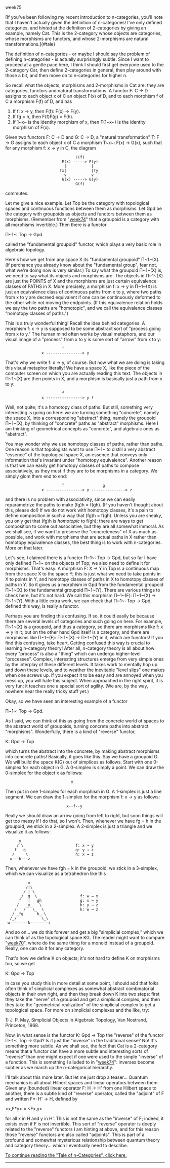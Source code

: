 week75

[If you\'ve been following my recent introduction to n-categories,
you\'ll note that I haven\'t actually given the definition of
n-categories! I\'ve only defined categories, and *hinted* at the
definition of 2-categories by giving an example, namely Cat. This is the
2-category whose objects are categories, whose morphisms are functors,
and whose 2-morphisms are natural transformations.]{#tale}

The definition of n-categories - or maybe I should say the problem of
defining n-categories - is actually surprisingly subtle. Since I want to
proceed at a gentle pace here, I think I should first get everyone used
to the 2-category Cat, then define 2-categories in general, then play
around with those a bit, and then move on to n-categories for higher n.

So recall what the objects, morphisms and 2-morphisms in Cat are: they
are categories, functors and natural transformations. A functor F: C → D
assigns to each object x of C an object F(x) of D, and to each morphism
f of C a morphism F(f) of D, and has

1.  If f: x → y, then F(f): F(x) → F(y).
2.  If fg = h, then F(f)F(g) = F(h).
3.  If 1~x~ is the identity morphism of x, then F(1~x~) is the identity
    morphism of F(x).

Given two functors F: C → D and G: C → D, a \"natural transformation\"
T: F → G assigns to each object x of C a morphism T~x~: F(x) → G(x),
such that for any morphism f: x → y in C, the diagram

                                   F(f)
                             F(x) -----> F(y)
                              |           |
                            Tx|           |Ty
                              v           v
                             G(x) -----> G(y)
                                   G(f)

commutes.

Let me give a nice example. Let Top be the category with topological
spaces and continuous functions between them as morphisms. Let Gpd be
the category with groupoids as objects and functors between them as
morphisms. (Remember from \"[week74](week74.html)\" that a groupoid is a
category with all morphisms invertible.) Then there is a functor

Π~1~: Top → Gpd

called the \"fundamental groupoid\" functor, which plays a very basic
role in algebraic topology.

Here\'s how we get from any space X its \"fundamental groupoid\"
Π~1~(X). (If perchance you already know about the \"fundamental group\",
fear not, what we\'re doing now is very similar.) To say what the
groupoid Π~1~(X) is, we need to say what its objects and morphisms are.
The objects in Π~1~(X) are just the POINTS of X and the morphisms are
just certain equivalence classes of PATHS in X. More precisely, a
morphism f: x → y in Π~1~(X) is just an equivalence class of continuous
paths from x to y, where two paths from x to y are decreed equivalent if
one can be continuously deformed to the other while not moving the
endpoints. (If this equivalence relation holds we say the two paths are
\"homotopic\", and we call the equivalence classes \"homotopy classes of
paths.\")

This is a truly wonderful thing! Recall the idea behind categories. A
morphism f: x → y is supposed to be some abstract sort of \"process
going from x to y.\" The human mind often works by visual metaphors, and
our visual image of a \"process\" from x to y is some sort of \"arrow\"
from x to y:

                             f
                    x ----------------> y

That\'s why we write f: x → y, of course. But now what we are doing is
taking this visual metaphor literally! We have a space X, like the piece
of the computer screen on which you are actually reading this text. The
objects in Π~1~(X) are then points in X, and a morphism is basically
just a path from x to y:

                             f
                    x ----------------> y !

Well, not quite; it\'s a homotopy class of paths. But still, something
very interesting is going on here: we are turning something
\"concrete\", namely the space X, into a corresponding \"abstract\"
thing, namely the groupoid Π~1~(X), by thinking of \"concrete\" paths as
\"abstract\" morphisms. Here I am thinking of geometrical concepts as
\"concrete\", and algebraic ones as \"abstract\".

You may wonder why we use homotopy classes of paths, rather than paths.
One reason is that topologists want to use Π~1~ to distill a very
abstract \"essence\" of the topological space X, an essence that conveys
only information that\'s invariant under \"homotopy equivalence\".
Another reason is that we can easily get homotopy classes of paths to
compose associatively, as they must if they are to be morphisms in a
category. We simply glom them end to end:

                             f                 g
                    x ----------------> y ---------------> z

and there is no problem with associativity, since we can easily
reparametrize the paths to make (fg)h = f(gh). (If you haven\'t thought
about this, please do!) If we do not work with homotopy classes, it\'s a
pain to define composition in such a way that (fg)h = f(gh). Unless you
are sneaky, you only get that (fg)h is *homotopic* to f(gh); there are
ways to get composition to come out associative, but they are all
somewhat immoral. As we shall see, if we want to preserve the
\"concreteness\" of X as much as possible, and work with morphisms that
are actual paths in X rather than homotopy equivalence classes, the best
thing is to work with n-categories. More on that later.

Let\'s see; I claimed there is a functor Π~1~: Top → Gpd, but so far I
have only defined Π~1~ on the objects of Top; we also need to define it
for morphisms. That\'s easy. A morphism F: X → Y in Top is a continuous
map from the space X to the space Y; this is just what we need to take
points in X to points in Y, and homotopy classes of paths in X to
homotopy classes of paths in Y. So it gives us a morphism in Gpd from
the fundamental groupoid Π~1~(X) to the fundamental groupoid Π~1~(Y).
There are various things to check here, but it\'s not hard. We call this
morphism Π~1~(F): Π~1~(X) → Π~1~(Y). With a little extra work, we can
check that Π~1~: Top → Gpd, defined this way, is really a functor.

Perhaps you are finding this confusing. If so, it could easily be
because there are several levels of categories and such going on here.
For example, Π~1~(X) is a groupoid, and thus a category, so there are
morphisms like f: x → y in it; but on the other hand Gpd itself is a
category, and there are morphisms like Π~1~(F): Π~1~(X) → Π~1~(Y) in it,
which are functors! If you find this confusing, take heart. Getting
confused this way is crucial to learning n-category theory! After all,
n-category theory is all about how every \"process\" is also a \"thing\"
which can undergo higher-level \"processes\". Complex, interesting
structures emerge from very simple ones by the interplay of these
different levels. It takes work to mentally hop up and down these
levels, and to weather the inevitable \"level slips\" one makes when one
screws up. If you expect it to be easy and are annoyed when you mess up,
you will hate this subject. When approached in the right spirit, it is
very fun; it teaches one a special sort of agility. (We are, by the way,
nowhere near the really tricky stuff yet.)

Okay, so we have seen an interesting example of a functor

Π~1~: Top → Gpd.

As I said, we can think of this as going from the concrete world of
spaces to the abstract world of groupoids, turning concrete paths into
abstract \"morphisms\". Wonderfully, there is a kind of \"reverse\"
functor,

K: Gpd → Top

which turns the abstract into the concrete, by making abstract morphisms
into concrete paths! Basically, it goes like this. Say we have a
groupoid G. We will build the space K(G) out of simplices as follows.
Start with one 0-simplex for each object in G. A 0-simplex is simply a
point. We can draw the 0-simplex for the object x as follows:

                                 x

Then put in one 1-simplex for each morphism in G. A 1-simplex is just a
line segment. We can draw the 1-simplex for the morphism f: x → y as
follows:

                               x--f--y

Really we should draw an arrow going from left to right, but soon things
will get too messy if I do that, so I won\'t. Then, whenever we have fg
= h in the groupoid, we stick in a 2-simplex. A 2-simplex is just a
triangle and we visualize it as follows:


          y
         / \                       f: x → y
        f   g                      g: y → z
       /     \                     h: x → z
      x---h---z

Then, whenever we have fgh = k in the groupoid, we stick in a 3-simplex,
which we can visualize as a tetrahedron like this


              x                      
             /|\                    
            / | \                  
           /  g  \                   f: w → x      
          f   |   gh                 g: x → y
         /   _y_   \                 h: y → z
        /   /   \_  \                k: w → z
       / _fg      h_ \        
      /_/           \_\      
     w--------k--------z

And so on\... we do this forever and get a big \"simplicial complex,\"
which we can think of as the topological space KG. The reader might want
to compare \"[week70](week70.html)\", where do the same thing for a
monoid instead of a groupoid. Really, one can do it for any category.

That\'s how we define K on objects; it\'s not hard to define K on
morphisms too, so we get

K: Gpd → Top

In case you study this in more detail at some point, I should add that
folks often think of simplicial complexes as somewhat abstract
combinatorial objects in their own right, and then they break down K
into two steps: first they take the \"nerve\" of a groupoid and get a
simplicial complex, and then they take the \"geometrical realization\"
of the simplicial complex to get a topological space. For more on
simplicial complexes and the like, try:

1\) J. P. May, Simplicial Objects in Algebraic Topology, Van Nostrand,
Princeton, 1968.

Now, in what sense is the functor K: Gpd → Top the \"reverse\" of the
functor Π~1~: Top → Gpd? Is it just the \"inverse\" in the traditional
sense? No! It\'s something more subtle. As we shall see, the fact that
Cat is a 2-category means that a functor can have a more subtle and
interesting sorts of \"reverse\" than one might expect if one were used
to the simple \"inverse\" of a function. This is something I alluded to
in \"[week74](week74.html)\": inverses become subtler as we march up the
n-categorical hierarchy.

I\'ll talk about this more later. But let me just drop a teaser\...
Quantum mechanics is all about Hilbert spaces and linear operators
between them. Given any (bounded) linear operator F: H → H\' from one
Hilbert space to another, there is a subtle kind of \"reverse\"
operator, called the \"adjoint\" of F and written F\*: H\' → H, defined
by

\<x,F\*y\> = \<Fx,y\>

for all x in H and y in H\'. This is not the same as the \"inverse\" of
F; indeed, it exists even if F is not invertible. This sort of
\"reverse\" operator is deeply related to the \"reverse\" functors I am
hinting at above, and for this reason those \"reverse\" functors are
also called \"adjoints\". This is part of a profound and somewhat
mysterious relationship between quantum theory and category theory\...
which I eventually need to describe.

[To continue reading the \"Tale of n-Categories\", click
here.](week76.html#tale)

------------------------------------------------------------------------
